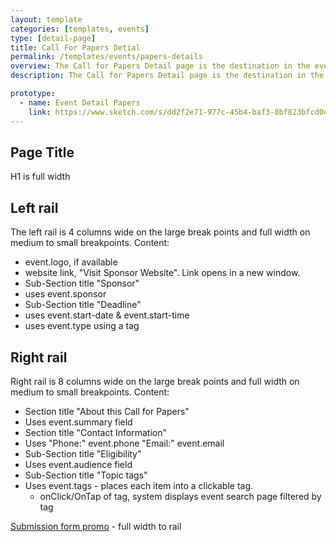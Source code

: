 ```yaml
---
layout: template
categories: [templates, events]
type: [detail-page]
title: Call For Papers Detial
permalink: /templates/events/papers-details
overview: The Call for Papers Detail page is the destination in the events browsing journey. 
description: The Call for Papers Detail page is the destination in the events browsing journey. Please see the [Events](/templates/events) page for information about the Event content type.

prototype:
  - name: Event Detail Papers
    link: https://www.sketch.com/s/dd2f2e71-977c-45b4-baf3-8bf823bfcd0d/p/31BEC0E8-98D7-43D5-B1F3-0FA1F31CFC42/canvas
---
```


## Page Title
H1 is full width

## Left rail
The left rail is 4 columns wide on the large break points and full width on medium to small breakpoints.
Content:
- event.logo, if available
- website link, "Visit Sponsor Website". Link opens in a new window.
- Sub-Section title "Sponsor"
- uses event.sponsor
- Sub-Section title "Deadline"
- uses event.start-date & event.start-time
- uses event.type using a tag

## Right rail
Right rail is 8 columns wide on the large break points and full width on medium to small breakpoints.
Content:
- Section title "About this Call for Papers"
- Uses event.summary field
- Section title "Contact Information"
- Uses "Phone:" event.phone "Email:" event.email
- Sub-Section title "Eligibility"
- Uses event.audience field
- Sub-Section title "Topic tags"
- Uses event.tags - places each item into a clickable tag. 
  - onClick/OnTap of tag, system displays event search page filtered by tag


[Submission form promo](/patterns/summary-box/submissions) - full width to rail
